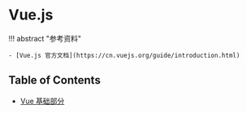 # Vue.js

!!! abstract "参考资料"

    - [Vue.js 官方文档](https://cn.vuejs.org/guide/introduction.html)

## Table of Contents

- [Vue 基础部分](basics.md)